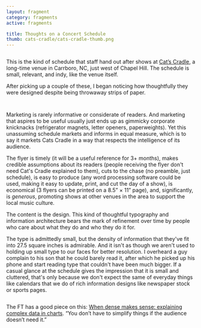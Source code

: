 ```yaml
---
layout: fragment
category: fragments
active: fragments

title: Thoughts on a Concert Schedule
thumb: cats-cradle/cats-cradle-thumb.png
---
```


<figure>
	<img src="../img/fragments/cats-cradle/cats-cradle-full.jpg" alt="">
</figure>

This is the kind of schedule that staff hand out after shows at [Cat’s Cradle](http://catscradle.com/), a long-time venue in Carrboro, NC, just west of Chapel Hill. The schedule is small, relevant, and indy, like the venue itself.

After picking up a couple of these, I began noticing how thoughtfully they were designed despite being throwaway strips of paper.

<figure class='double-wide narrow-hide'>
	<img src="../img/fragments/cats-cradle/cats-cradle-scan.jpg" alt="">
</figure>

<figure class='narrow-show'>
	<img src="../img/fragments/cats-cradle/cats-cradle-scan-narrow.jpg" alt="">
</figure>

Marketing is rarely informative or considerate of readers. And marketing that aspires to be useful usually just ends up as gimmicky corporate knicknacks (refrigerator magnets, letter openers, paperweights). Yet this unassuming schedule markets and informs in equal measure, which is to say it markets Cats Cradle in a way that respects the intelligence of its audience.

The flyer is timely (it will be a useful reference for 3+ months), makes credible assumptions about its readers (people receiving the flyer don't need Cat's Cradle explained to them), cuts to the chase (no preamble, just schedule), is easy to produce (any word processing software could be used, making it easy to update, print, and cut the day of a show), is economical (3 flyers can be printed on a 8.5” × 11” page), and, significantly, is *generous*, promoting shows at other venues in the area to support the local music culture.

The content is the design. This kind of thoughtful typography and information architecture bears the mark of refinement over time by people who care about what they do and who they do it for.

The type is admittedly small, but the density of information that they've fit into 27.5 square inches is admirable. And it isn't as though we aren't used to holding up small type to our faces for better resolution. I overheard a guy complain to his son that he could barely read it, after which he picked up his phone and start reading type that couldn't have been much bigger. If a casual glance at the schedule gives the impression that it is small and cluttered, that's only because we don't expect the same of everyday things like calendars that we do of rich information designs like newspaper stock or sports pages. 

<figure>
	<img src="../img/fragments/cats-cradle/cats-cradle-sports.jpg" alt="">
</figure>


The FT has a good piece on this: <a href="https://www.ft.com/content/96566916-1852-11e6-b197-a4af20d5575e">When dense makes sense: explaining complex data in charts</a>. “You don’t have to simplify things if the audience doesn’t need it.”
